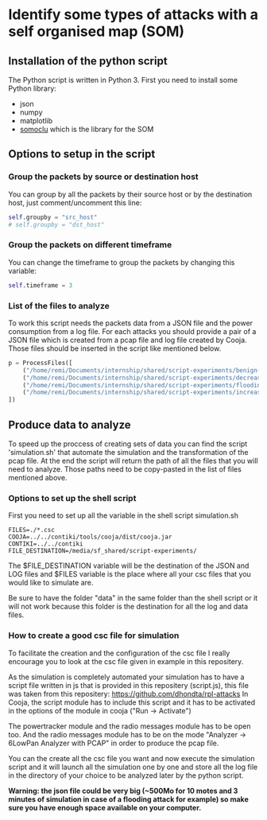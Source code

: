 # Identify some types of attacks with a self organised map (SOM)
## Installation of the python script
The Python script is written in Python 3.
First you need to install some Python library:
* json
* numpy
* matplotlib
* [somoclu](https://somoclu.readthedocs.io/en/stable/download.html) which is the library for the SOM

## Options to setup in the script
### Group the packets by source or destination host
You can group by all the packets by their source host or by the destination host, just comment/uncomment this line:

```python
self.groupby = "src_host"
# self.groupby = "dst_host"
```
### Group the packets on different timeframe
You can change the timeframe to group the packets by changing this variable:

```python
self.timeframe = 3
```
### List of the files to analyze
To work this script needs the packets data from a JSON file and the power consumption from a log file. For each attacks you should provide a pair of a JSON file which is created from a pcap file and log file created by Cooja. Those files should be inserted in the script like mentioned below.

```python
p = ProcessFiles([
    ("/home/remi/Documents/internship/shared/script-experiments/benign-udp/output.json", "/home/remi/Documents/internship/shared/script-experiments/benign-udp/powertracker.log"),
    ("/home/remi/Documents/internship/shared/script-experiments/decreased-rank-udp/output.json", "/home/remi/Documents/internship/shared/script-experiments/decreased-rank-udp/powertracker.log"),
    ("/home/remi/Documents/internship/shared/script-experiments/flooding-udp/output.json", "/home/remi/Documents/internship/shared/script-experiments/flooding-udp/powertracker.log"),
    ("/home/remi/Documents/internship/shared/script-experiments/increased-version-udp/output.json", "/home/remi/Documents/internship/shared/script-experiments/increased-version-udp/powertracker.log")
])
```

## Produce data to analyze
To speed up the proccess of creating sets of data you can find the script 'simulation.sh' that automate the simulation and the transformation of the pcap file. At the end the script will return the path of all the files that you will need to analyze. Those paths need to be copy-pasted in the list of files mentioned above.

### Options to set up the shell script
First you need to set up all the variable in the shell script simulation.sh
```shell
FILES=./*.csc
COOJA=../../contiki/tools/cooja/dist/cooja.jar
CONTIKI=../../contiki
FILE_DESTINATION=/media/sf_shared/script-experiments/
```
The $FILE_DESTINATION variable will be the destination of the JSON and LOG files and $FILES variable is the place where all your csc files that you would like to simulate are. 

Be sure to have the folder "data" in the same folder than the shell script or it will not work because this folder is the destination for all the log and data files.

### How to create a good csc file for simulation
To facilitate the creation and the configuration of the csc file I really encourage you to look at the csc file given in example in this repositery.

As the simulation is completely automated your simulation has to have a script file written in js that is provided in this repositery (script.js), this file was taken from this repositery: https://github.com/dhondta/rpl-attacks
In Cooja, the script module has to include this script and it has to be activated in the options of the module in cooja ("Run -> Activate")

The powertracker module and the radio messages module has to be open too. And the radio messages module has to be on the mode "Analyzer -> 6LowPan Analyzer with PCAP" in order to produce the pcap file.

You can the create all the csc file you want and now execute the simulation script and it will launch all the simulation one by one and store all the log file in the directory of your choice to be analyzed later by the python script.

**Warning: the json file could be very big (~500Mo for 10 motes and 3 minutes of simulation in case of a flooding attack for example) so make sure you have enough space available on your computer.**








